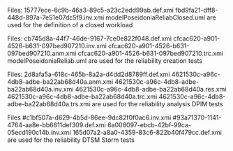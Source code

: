 Files: 
15777ece-6c9b-46a3-89c5-a23c2edd99ab.def.xmi 
fbd9fa21-dff8-448d-897a-7e51e07dc5f9.inv.xmi 
modelPoseidoniaReliabClosed.uml
are used for the definition of a closed workload

Files:
cb745d8a-44f7-46de-9167-7ce0e822f048.def.xmi
cfcac620-a901-4526-b631-097bed907210.inv.xmi
cfcac620-a901-4526-b631-097bed907210.anm.xmi
cfcac620-a901-4526-b631-097bed907210.trc.xmi
modelPoseidoniaReliab.uml
are used for the reliability creation tests

Files:
2d8afa5a-618c-465b-8a2a-d4dd2d8789ff.def.xmi
4621530c-a96c-4db8-adbe-ba22ab68d40a.anm.xmi
4621530c-a96c-4db8-adbe-ba22ab68d40a.inv.xmi
4621530c-a96c-4db8-adbe-ba22ab68d40a.res.xmi
4621530c-a96c-4db8-adbe-ba22ab68d40a.trc.xmi
4621530c-a96c-4db8-adbe-ba22ab68d40a.trs.xmi
are used for the reliability analysis DPIM tests


Files
#c1bf507a-d629-4b5d-86ee-9dc82f0f0ac6.inv.xmi
#93a71370-1141-4764-aa8e-bb6611def309.def.xmi
6a008097-ebcb-42bf-99ca-05ecd190c14b.inv.xmi
165d07a2-a8a0-4359-83c6-822b40f479cc.def.xmi
are used for the reliability DTSM Storm tests